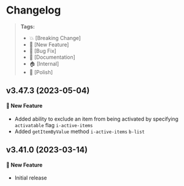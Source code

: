 Changelog
=========

> **Tags:**
> - :boom:       [Breaking Change]
> - :rocket:     [New Feature]
> - :bug:        [Bug Fix]
> - :memo:       [Documentation]
> - :house:      [Internal]
> - :nail_care:  [Polish]

## v3.47.3 (2023-05-04)

#### :rocket: New Feature

* Added ability to exclude an item from being activated by specifying `activatable` flag `i-active-items`
* Added `getItemByValue` method `i-active-items` `b-list`

## v3.41.0 (2023-03-14)

#### :rocket: New Feature

* Initial release
